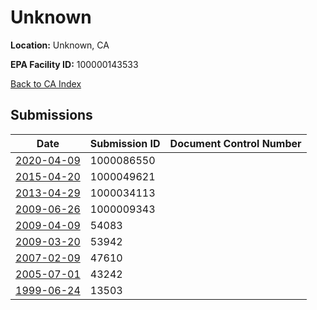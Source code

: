 # Unknown

**Location:** Unknown, CA

**EPA Facility ID:** 100000143533

[Back to CA Index](../../index.md)

## Submissions

| Date | Submission ID | Document Control Number |
|------|--------------|-------------------------|
| [2020-04-09](submissions/1000086550.md) | 1000086550 |  |
| [2015-04-20](submissions/1000049621.md) | 1000049621 |  |
| [2013-04-29](submissions/1000034113.md) | 1000034113 |  |
| [2009-06-26](submissions/1000009343.md) | 1000009343 |  |
| [2009-04-09](submissions/54083.md) | 54083 |  |
| [2009-03-20](submissions/53942.md) | 53942 |  |
| [2007-02-09](submissions/47610.md) | 47610 |  |
| [2005-07-01](submissions/43242.md) | 43242 |  |
| [1999-06-24](submissions/13503.md) | 13503 |  |
